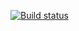 [![Build status](https://travis-ci.org/DimaSahachko/hibernateConsoleProject.svg?branch=master)](https://travis-ci.org/DimaSahachko/hibernateConsoleProject)
